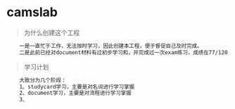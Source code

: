 # camslab

> 为什么创建这个工程
``` bash
    一是一直忙于工作，无法按时学习，因此创建本工程，便于督促自己及时完成。
    二是此前已经对document材料有过初步学习和，并完成过一次exam练习，成绩在77/120，由于书后练习并非真题，且也未达到理论上的合格成绩，因此希望静下心来深入了解，希望取得更好成绩
```

> 学习计划
``` bash
    大致分为几个阶段：
    1、studycard学习，主要是对名词进行学习掌握
    2、document学习，主要是对流程进行学习掌握
    3、
```



